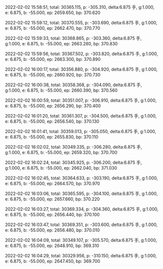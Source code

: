 2022-02-02 15:58:51, total: 30365.115, p: -305.310, delta:6.875 手, g:1.000, e: 6.875, b: -55.000, ep: 2659.650, bp: 370.620

2022-02-02 15:59:12, total: 30370.555, p: -303.690, delta:6.875 手, g:1.000, e: 6.875, b: -55.000, ep: 2662.470, bp: 370.770

2022-02-02 15:59:33, total: 30368.865, p: -303.360, delta:6.875 手, g:1.000, e: 6.875, b: -55.000, ep: 2663.280, bp: 370.830

2022-02-02 15:59:56, total: 30367.502, p: -303.820, delta:6.875 手, g:1.000, e: 6.875, b: -55.000, ep: 2663.300, bp: 370.890

2022-02-02 16:00:17, total: 30356.880, p: -304.920, delta:6.875 手, g:1.000, e: 6.875, b: -55.000, ep: 2660.920, bp: 370.730

2022-02-02 16:00:38, total: 30358.368, p: -304.090, delta:6.875 手, g:1.000, e: 6.875, b: -55.000, ep: 2660.390, bp: 370.560

2022-02-02 16:00:59, total: 30351.007, p: -306.910, delta:6.875 手, g:1.000, e: 6.875, b: -55.000, ep: 2656.290, bp: 370.400

2022-02-02 16:01:20, total: 30361.307, p: -304.500, delta:6.875 手, g:1.000, e: 6.875, b: -55.000, ep: 2656.540, bp: 370.130

2022-02-02 16:01:41, total: 30359.013, p: -305.050, delta:6.875 手, g:1.000, e: 6.875, b: -55.000, ep: 2655.830, bp: 370.110

2022-02-02 16:02:02, total: 30349.335, p: -306.280, delta:6.875 手, g:1.000, e: 6.875, b: -55.000, ep: 2659.320, bp: 370.700

2022-02-02 16:02:24, total: 30345.925, p: -306.200, delta:6.875 手, g:1.000, e: 6.875, b: -55.000, ep: 2662.040, bp: 371.030

2022-02-02 16:02:45, total: 30364.633, p: -303.190, delta:6.875 手, g:1.000, e: 6.875, b: -55.000, ep: 2664.570, bp: 370.970

2022-02-02 16:03:06, total: 30365.595, p: -304.100, delta:6.875 手, g:1.000, e: 6.875, b: -55.000, ep: 2657.660, bp: 370.220

2022-02-02 16:03:27, total: 30369.334, p: -304.360, delta:6.875 手, g:1.000, e: 6.875, b: -55.000, ep: 2656.440, bp: 370.100

2022-02-02 16:03:47, total: 30369.351, p: -303.600, delta:6.875 手, g:1.000, e: 6.875, b: -55.000, ep: 2656.480, bp: 370.010

2022-02-02 16:04:09, total: 30349.107, p: -305.570, delta:6.875 手, g:1.000, e: 6.875, b: -55.000, ep: 2648.910, bp: 369.310

2022-02-02 16:04:29, total: 30329.956, p: -310.150, delta:6.875 手, g:1.000, e: 6.875, b: -55.000, ep: 2647.450, bp: 369.700